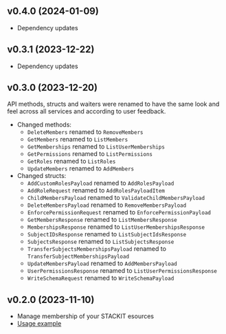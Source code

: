 ## v0.4.0 (2024-01-09)

- Dependency updates

## v0.3.1 (2023-12-22)

- Dependency updates

## v0.3.0 (2023-12-20)

API methods, structs and waiters were renamed to have the same look and feel across all services and according to user feedback.

- Changed methods:
  - `DeleteMembers` renamed to `RemoveMembers`
  - `GetMembers` renamed to `ListMembers`
  - `GetMemberships` renamed to `ListUserMemberships`
  - `GetPermissions` renamed to `ListPermissions`
  - `GetRoles` renamed to `ListRoles`
  - `UpdateMembers` renamed to `AddMembers`
- Changed structs:
  - `AddCustomRolesPayload` renamed to `AddRolesPayload`
  - `AddRoleRequest` renamed to `AddRolesPayloadItem`
  - `ChildMembersPayload` renamed to `ValidateChildMembersPayload`
  - `DeleteMembersPayload` renamed to `RemoveMembersPayload`
  - `EnforcePermissionRequest` renamed to `EnforcePermissionPayload`
  - `GetMembersResponse` renamed to `ListMembersResponse`
  - `MembershipsResponse` renamed to `ListUserMembershipsResponse`
  - `SubjectIDsResponse` renamed to `ListSubjectIdsResponse`
  - `SubjectsResponse` renamed to `ListSubjectsResponse`
  - `TransferSubjectsMembershipsPayload` renamed to `TransferSubjectMembershipsPayload`
  - `UpdateMembersPayload` renamed to `AddMembersPayload`
  - `UserPermissionsResponse` renamed to `ListUserPermissionsResponse`
  - `WriteSchemaRequest` renamed to `WriteSchemaPayload`

## v0.2.0 (2023-11-10)

- Manage membership of your STACKIT esources
- [Usage example](https://github.com/stackitcloud/stackit-sdk-go/tree/main/examples/membership)
